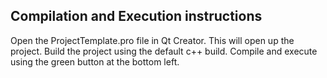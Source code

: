 ## Compilation and Execution instructions
Open the ProjectTemplate.pro file in Qt Creator. This will open up the project.
Build the project using the default c++ build.
Compile and execute using the green button at the bottom left.